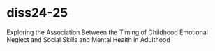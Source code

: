 # diss24-25
Exploring the Association Between the Timing of Childhood Emotional Neglect and Social Skills and Mental Health in Adulthood
